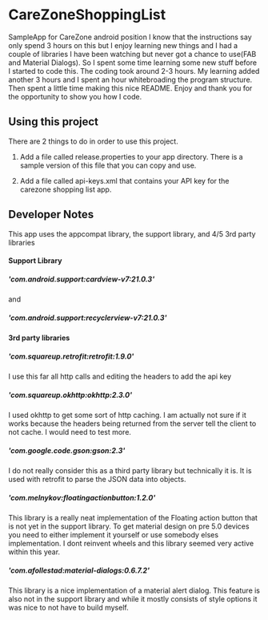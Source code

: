 # CareZoneShoppingList
SampleApp for CareZone android position
I know that the instructions say only spend 3 hours on this but I enjoy learning new things and I had a couple of libraries I have been watching but never got a chance to use(FAB and Material Dialogs). So I spent some time learning some new stuff before I started to code this. The coding took around 2-3 hours. My learning added another 3 hours and I spent an hour whitebroading the program structure. Then spent a little time making this nice README. Enjoy and thank you for the opportunity to show you how I code.

## Using this project
There are 2 things to do in order to use this project.

1. Add a file called release.properties to your app directory. There is a sample version of this file that you can copy and use.

2. Add a file called api-keys.xml that contains your API key for the carezone shopping list app.

## Developer Notes
This app uses the appcompat library, the support library, and 4/5 3rd party libraries

#### Support Library
##### 'com.android.support:cardview-v7:21.0.3'
and
##### 'com.android.support:recyclerview-v7:21.0.3'
#### 3rd party libraries

##### 'com.squareup.retrofit:retrofit:1.9.0'
I use this far all http calls and editing the headers to add the api key

##### 'com.squareup.okhttp:okhttp:2.3.0'
I used okhttp to get some sort of http caching. I am actually not sure if it works because the headers being returned from the server tell the client to not cache. I would need to test more.
##### 'com.google.code.gson:gson:2.3'
I do not really consider this as a third party library but technically it is. It is used with retrofit to parse the JSON data into objects.
##### 'com.melnykov:floatingactionbutton:1.2.0'
This library is a really neat implementation of the Floating action button that is not yet in the support library. To get material design on pre 5.0 devices you need to either implement it yourself or use somebody elses implementation. I dont reinvent wheels and this library seemed very active within this year.
##### 'com.afollestad:material-dialogs:0.6.7.2'
This library is a nice implementation of a material alert dialog. This feature is also not in the support library and while it mostly consists of style options it was nice to not have to build myself.
